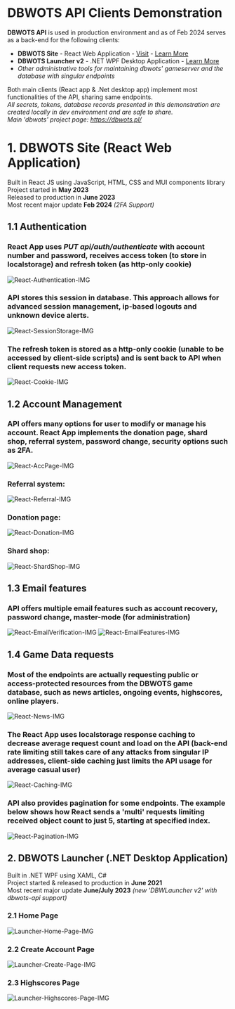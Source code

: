 # DBWOTS API Clients Demonstration
 **DBWOTS API** is used in production environment and as of Feb 2024 serves as a back-end for the following clients:
- **DBWOTS Site** - React Web Application - [Visit](http://dbwots.ddns.net/) - [Learn More](#1-dbwots-site-react-web-application)
- **DBWOTS Launcher v2** - .NET WPF Desktop Application - [Learn More](#2-dbwots-launcher-net-desktop-application)
- *Other administrative tools for maintaining dbwots' gameserver and the database with singular endpoints*

Both main clients (React app & .Net desktop app) implement most functionalities of the API, sharing same endpoints.<br>
*All secrets, tokens, database records presented in this demonstration are created locally in dev environment and are safe to share.*<br>
*Main 'dbwots' project page: https://dbwots.pl/*

# 1. DBWOTS Site (React Web Application)
Built in React JS using JavaScript, HTML, CSS and MUI components library<br>
Project started in **May 2023**<br>
Released to production in **June 2023**<br>
Most recent major update **Feb 2024** *(2FA Support)*<br>

## 1.1 Authentication
### React App uses *PUT api/auth/authenticate* with account number and password, receives access token (to store in localstorage) and refresh token (as http-only cookie)
![React-Authentication-IMG](resources/react/1.authentication.png)
### API stores this session in database. This approach allows for advanced session management, ip-based logouts and unknown device alerts.
![React-SessionStorage-IMG](resources/react/2.session-storage.png)
### The refresh token is stored as a http-only cookie (unable to be accessed by client-side scripts) and is sent back to API when client requests new access token.
![React-Cookie-IMG](resources/react/3.httponlycookie.png)

## 1.2 Account Management
### API offers many options for user to modify or manage his account. React App implements the donation page, shard shop, referral system, password change, security options such as 2FA.
![React-AccPage-IMG](resources/react/4.accountpage.png)
### Referral system:
![React-Referral-IMG](resources/react/7.referralsystem.png)
### Donation page:
![React-Donation-IMG](resources/react/6.donationpage.png)
### Shard shop:
![React-ShardShop-IMG](resources/react/8.shardshop.png)

## 1.3 Email features
### API offers multiple email features such as account recovery, password change, master-mode (for administration)
![React-EmailVerification-IMG](resources/react/10.EmailVerification.png)
![React-EmailFeatures-IMG](resources/react/11.EmailFeatures.png)

## 1.4 Game Data requests
### Most of the endpoints are actually requesting public or access-protected resources from the DBWOTS game database, such as news articles, ongoing events, highscores, online players.
![React-News-IMG](resources/react/14-online.png)
### The React App uses localstorage response caching to decrease average request count and load on the API (back-end rate limiting still takes care of any attacks from singular IP addresses, client-side caching just limits the API usage for average casual user)
![React-Caching-IMG](resources/react/13-caching.png)
### API also provides pagination for some endpoints. The example below shows how React sends a 'multi' requests limiting received object count to just 5, starting at specified index.
![React-Pagination-IMG](resources/react/12-pagination.png)



## 2. DBWOTS Launcher (.NET Desktop Application)
Built in .NET WPF using XAML, C#<br>
Project started & released to production in **June 2021**<br>
Most recent major update **June/July 2023** *(new 'DBWLauncher v2' with dbwots-api support)*<br>

### 2.1 Home Page
![Launcher-Home-Page-IMG](resources/launcher1.png?raw=true "Launcher Home Page")

### 2.2 Create Account Page
![Launcher-Create-Page-IMG](resources/launcher2.png?raw=true "Launcher Create Account Page")

### 2.3 Highscores Page
![Launcher-Highscores-Page-IMG](resources/launcher3.png?raw=true "Launcher Highscores Page")
